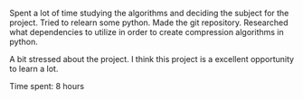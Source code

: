 Spent a lot of time studying the algorithms and deciding the subject for the project. Tried to relearn some python. Made the git repository. Researched what dependencies to utilize in order to create compression algorithms in python.

A bit stressed about the project. I think this project is a excellent opportunity to learn a lot.

Time spent: 8 hours